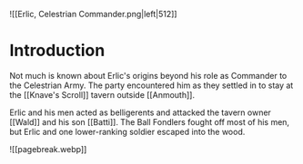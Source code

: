 ![[Erlic, Celestrian Commander.png|left|512]]

# Introduction
Not much is known about Erlic's origins beyond his role as Commander to the Celestrian Army. The party encountered him as they settled in to stay at the [[Knave's Scroll]] tavern outside [[Anmouth]].

Erlic and his men acted as belligerents and attacked the tavern owner [[Wald]] and his son [[Batti]]. The Ball Fondlers fought off most of his men, but Erlic and one lower-ranking soldier escaped into the wood.

![[pagebreak.webp]]